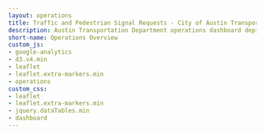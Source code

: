 ```yaml
---
layout: operations
title: Traffic and Pedestrian Signal Requests - City of Austin Transportation Department
description: Austin Transportation Department operations dashboard depicting information related to the installation of traffic and pedestrian signals in Austin, TX.
short-name: Operations Overview
custom_js:
- google-analytics
- d3.v4.min
- leaflet
- leaflet.extra-markers.min
- operations
custom_css:
- leaflet
- leaflet.extra-markers.min
- jquery.dataTables.min
- dashboard
---
```



